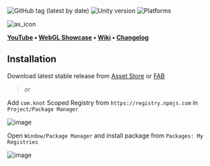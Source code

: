 ![GitHub tag (latest by date)](https://img.shields.io/github/v/tag/V0odo0/Knot-localization?label=release)
![Unity version](https://img.shields.io/badge/Unity-2021.3%2B-blue)
![Platforms](https://img.shields.io/badge/platforms-all-blue)

![as_icon](https://user-images.githubusercontent.com/10213769/162616057-4a2d89aa-bbda-4080-aa0e-f3db333c7afa.png)

**[YouTube](https://www.youtube.com/playlist?list=PLGQ7jHPXvRpQnwoqr10pLRfqgqFSCWekT) • 
[WebGL Showcase](https://v0odo0.github.io/KNOT-Localization-demo/) •
[Wiki](https://github.com/V0odo0/KNOT-Localization/wiki) •
[Changelog](https://github.com/V0odo0/KNOT-Localization/blob/main/CHANGELOG.md)**


## Installation

Download latest stable release from [Asset Store](https://assetstore.unity.com/packages/tools/localization/knot-localization-187603) or [FAB](https://fab.com/s/5714cd8def60)

> *or*

Add `com.knot` Scoped Registry from `https://registry.npmjs.com` in `Project/Package Manager`

![image](https://github.com/user-attachments/assets/ca20c30a-3ac3-494b-9e44-690630faf9db)

Open `Window/Package Manager` and install package from `Packages: My Registries`

![image](https://github.com/user-attachments/assets/8e552498-7faa-4996-87a0-2a784679ee87)
